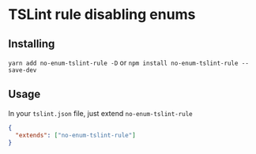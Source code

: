 # TSLint rule disabling enums
## Installing
`yarn add no-enum-tslint-rule -D`
or
`npm install no-enum-tslint-rule --save-dev`

## Usage
In your `tslint.json` file, just extend `no-enum-tslint-rule`

```json
{
  "extends": ["no-enum-tslint-rule"]
}
```
